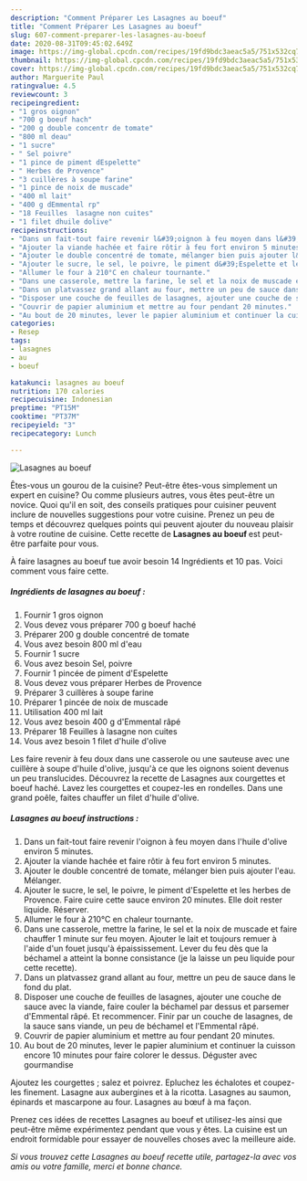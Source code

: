 ```yaml
---
description: "Comment Préparer Les Lasagnes au boeuf"
title: "Comment Préparer Les Lasagnes au boeuf"
slug: 607-comment-preparer-les-lasagnes-au-boeuf
date: 2020-08-31T09:45:02.649Z
image: https://img-global.cpcdn.com/recipes/19fd9bdc3aeac5a5/751x532cq70/lasagnes-au-boeuf-photo-principale-de-la-recette.jpg
thumbnail: https://img-global.cpcdn.com/recipes/19fd9bdc3aeac5a5/751x532cq70/lasagnes-au-boeuf-photo-principale-de-la-recette.jpg
cover: https://img-global.cpcdn.com/recipes/19fd9bdc3aeac5a5/751x532cq70/lasagnes-au-boeuf-photo-principale-de-la-recette.jpg
author: Marguerite Paul
ratingvalue: 4.5
reviewcount: 3
recipeingredient:
- "1 gros oignon"
- "700 g boeuf hach"
- "200 g double concentr de tomate"
- "800 ml deau"
- "1 sucre"
- " Sel poivre"
- "1 pince de piment dEspelette"
- " Herbes de Provence"
- "3 cuillères à soupe farine"
- "1 pince de noix de muscade"
- "400 ml lait"
- "400 g dEmmental rp"
- "18 Feuilles  lasagne non cuites"
- "1 filet dhuile dolive"
recipeinstructions:
- "Dans un fait-tout faire revenir l&#39;oignon à feu moyen dans l&#39;huile d&#39;olive environ 5 minutes."
- "Ajouter la viande hachée et faire rôtir à feu fort environ 5 minutes."
- "Ajouter le double concentré de tomate, mélanger bien puis ajouter l&#39;eau. Mélanger."
- "Ajouter le sucre, le sel, le poivre, le piment d&#39;Espelette et les herbes de Provence. Faire cuire cette sauce environ 20 minutes. Elle doit rester liquide. Réserver."
- "Allumer le four à 210°C en chaleur tournante."
- "Dans une casserole, mettre la farine, le sel et la noix de muscade et faire chauffer 1 minute sur feu moyen. Ajouter le lait et toujours remuer à l&#39;aide d&#39;un fouet jusqu&#39;à épaississement. Lever du feu dès que la béchamel a atteint la bonne consistance (je la laisse un peu liquide pour cette recette)."
- "Dans un platvassez grand allant au four, mettre un peu de sauce dans le fond du plat."
- "Disposer une couche de feuilles de lasagnes, ajouter une couche de sauce avec la viande, faire couler la béchamel par dessus et parsemer d&#39;Emmental râpé. Et recommencer. Finir par un couche de lasagnes, de la sauce sans viande, un peu de béchamel et l&#39;Emmental râpé."
- "Couvrir de papier aluminium et mettre au four pendant 20 minutes."
- "Au bout de 20 minutes, lever le papier aluminium et continuer la cuisson encore 10 minutes pour faire colorer le dessus. Déguster avec gourmandise"
categories:
- Resep
tags:
- lasagnes
- au
- boeuf

katakunci: lasagnes au boeuf 
nutrition: 170 calories
recipecuisine: Indonesian
preptime: "PT15M"
cooktime: "PT37M"
recipeyield: "3"
recipecategory: Lunch

---
```



![Lasagnes au boeuf](https://img-global.cpcdn.com/recipes/19fd9bdc3aeac5a5/751x532cq70/lasagnes-au-boeuf-photo-principale-de-la-recette.jpg)

Êtes-vous un gourou de la cuisine? Peut-être êtes-vous simplement un expert en cuisine? Ou comme plusieurs autres, vous êtes peut-être un novice. Quoi qu'il en soit, des conseils pratiques pour cuisiner peuvent inclure de nouvelles suggestions pour votre cuisine. Prenez un peu de temps et découvrez quelques points qui peuvent ajouter du nouveau plaisir à votre routine de cuisine. Cette recette de <strong> Lasagnes au boeuf </strong> est peut-être parfaite pour vous.

<!--inarticleads1-->

À faire lasagnes au boeuf tue avoir besoin 14 Ingrédients et 10 pas. Voici comment vous faire cette.

##### Ingrédients de lasagnes au boeuf :

1. Fournir 1 gros oignon
1. Vous devez vous préparer 700 g boeuf haché
1. Préparer 200 g double concentré de tomate
1. Vous avez besoin 800 ml d&#39;eau
1. Fournir 1 sucre
1. Vous avez besoin  Sel, poivre
1. Fournir 1 pincée de piment d&#39;Espelette
1. Vous devez vous préparer  Herbes de Provence
1. Préparer 3 cuillères à soupe farine
1. Préparer 1 pincée de noix de muscade
1. Utilisation 400 ml lait
1. Vous avez besoin 400 g d&#39;Emmental râpé
1. Préparer 18 Feuilles à lasagne non cuites
1. Vous avez besoin 1 filet d&#39;huile d&#39;olive


Les faire revenir à feu doux dans une casserole ou une sauteuse avec une cuillère à soupe d&#39;huile d&#39;olive, jusqu&#39;à ce que les oignons soient devenus un peu translucides. Découvrez la recette de Lasagnes aux courgettes et boeuf haché. Lavez les courgettes et coupez-les en rondelles. Dans une grand poêle, faites chauffer un filet d&#39;huile d&#39;olive. 

<!--inarticleads2-->

##### Lasagnes au boeuf instructions :

1. Dans un fait-tout faire revenir l&#39;oignon à feu moyen dans l&#39;huile d&#39;olive environ 5 minutes.
1. Ajouter la viande hachée et faire rôtir à feu fort environ 5 minutes.
1. Ajouter le double concentré de tomate, mélanger bien puis ajouter l&#39;eau. Mélanger.
1. Ajouter le sucre, le sel, le poivre, le piment d&#39;Espelette et les herbes de Provence. Faire cuire cette sauce environ 20 minutes. Elle doit rester liquide. Réserver.
1. Allumer le four à 210°C en chaleur tournante.
1. Dans une casserole, mettre la farine, le sel et la noix de muscade et faire chauffer 1 minute sur feu moyen. Ajouter le lait et toujours remuer à l&#39;aide d&#39;un fouet jusqu&#39;à épaississement. Lever du feu dès que la béchamel a atteint la bonne consistance (je la laisse un peu liquide pour cette recette).
1. Dans un platvassez grand allant au four, mettre un peu de sauce dans le fond du plat.
1. Disposer une couche de feuilles de lasagnes, ajouter une couche de sauce avec la viande, faire couler la béchamel par dessus et parsemer d&#39;Emmental râpé. Et recommencer. Finir par un couche de lasagnes, de la sauce sans viande, un peu de béchamel et l&#39;Emmental râpé.
1. Couvrir de papier aluminium et mettre au four pendant 20 minutes.
1. Au bout de 20 minutes, lever le papier aluminium et continuer la cuisson encore 10 minutes pour faire colorer le dessus. Déguster avec gourmandise


Ajoutez les courgettes ; salez et poivrez. Epluchez les échalotes et coupez-les finement. Lasagne aux aubergines et à la ricotta. Lasagnes au saumon, épinards et mascarpone au four. Lasagnes au bœuf à ma façon. 

<!--inarticleads1-->

<p>
Prenez ces idées de recettes Lasagnes au boeuf et utilisez-les ainsi que peut-être même expérimentez pendant que vous y êtes. La cuisine est un endroit formidable pour essayer de nouvelles choses avec la meilleure aide.
</p>

<p>
<i>Si vous trouvez cette Lasagnes au boeuf recette utile, partagez-la avec vos amis ou votre famille, merci et bonne chance.</i>
</p>
